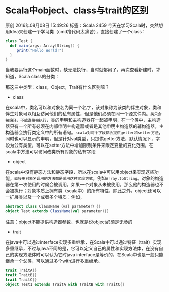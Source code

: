 # Scala中object、class与trait的区别

原创 2016年08月08日 15:49:26 标签：Scala 2459
今天在学习Scala时，突然想用Idea来创建一个学习类（cmd撸代码太痛苦），直接创建了一个class：
```scala
class Test {  
  def main(args: Array[String]) {  
     print("Hello World!")  
  }  
} 
``` 
当我要运行这个main函数时，缺无法执行，当时就郁闷了，再次查看新建时，才知道，Scala class的分类：

那这三中类型：class，Object，Trait有什么区别嘛？

- class

在scala中，类名可以和对象名为同一个名字，该对象称为该类的伴生对象，类和伴生对象可以相互访问他们的私有属性，但是他们必须在同一个源文件内。`类只会被编译，不能直接被执行`，类的申明和主构造器在一起被申明，在一个类中，主构造器只有一个所有必须在内部申明主构造器或者是其他申明主构造器的辅构造器，主构造器会执行类定义中的所有语句。`scala对每个字段都会提供getter和setter方法`，同时也可以显示的申明，但是针对val类型，只提供getter方法，默认情况下，字段为公有类型，可以在setter方法中增加限制条件来限定变量的变化范围，在scala中方法可以访问改类所有对象的私有字段

- object

在scala中没有静态方法和静态字段，所以在scala中可以用object来实现这些功能，`直接用对象名调用的方法都是采用这种实现方式`，例如`Array.toString`。对象的构造器在第一次使用的时候会被调用，如果一个对象从未被使用，那么他的构造器也不会被执行；对象本质上拥有类（scala中）的所有特性，除此之外，object还可以一扩展类以及一个或者多个特质：例如，

```scala
abstract class ClassName（val parameter）{}
object Test extends ClassName(val parameter){}
```

注意：object不能提供构造器参数，也就是说object必须是无参的

- trait

在java中可以通过interface实现多重继承，在Scala中可以通过特征（trait）实现多重继承，不过与java不同的是，它可以定义自己的属性和实现方法体，在没有自己的实现方法体时可以认为它时java interface是等价的，在Scala中也是一般只能继承一个父类，可以通过多个with进行多重继承。
```scala
trait TraitA{}
trait TraitB{}
trait TraitC{}
object Test1 extends TraitA with TraitB with TraitC{}
```